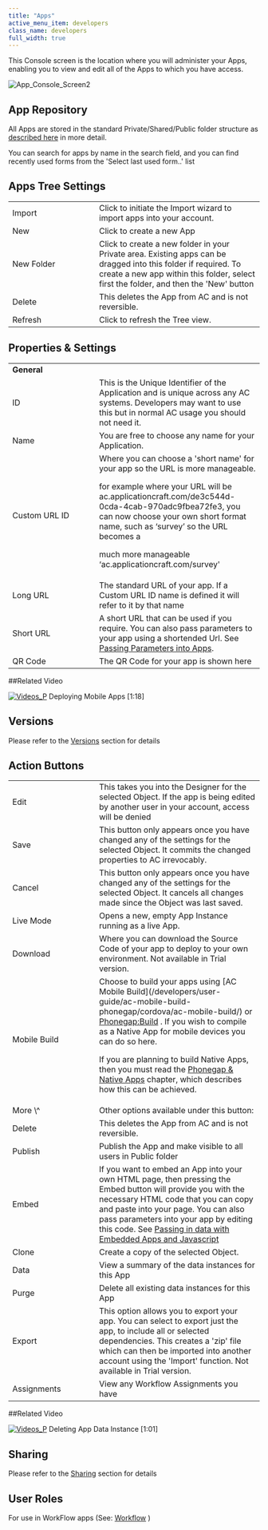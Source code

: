 ```yaml
---
title: "Apps"
active_menu_item: developers
class_name: developers
full_width: true
---
```



This Console screen is the location where you will administer your Apps, enabling you to view and edit all of the Apps to which you have access.

![App\_Console\_Screen2](/img/docs/app_console_screen2.zoom54.png)

## App Repository

All Apps are stored in the standard Private/Shared/Public folder structure as [described here](/developers/user-guide/product-guide/the-console/private-shared-and-public-fol) in more detail.

You can search for apps by name in the search field, and you can find recently used forms from the 'Select last used form..' list

## Apps Tree Settings

<table>
<tr>
<td width="126">
Import

</td>
<td width="16">
</td>
<td>
Click to initiate the Import wizard to import apps into your account.

</td>
</tr>
<tr>
<td width="126">
New

</td>
<td width="16">
</td>
<td>
Click to create a new App

</td>
</tr>
<tr>
<td width="126">
New Folder

</td>
<td width="16">
</td>
<td>
Click to create a new folder in your Private area. Existing apps can be dragged into this folder if required. To create a new app within this folder, select first the folder, and then the 'New' button

</td>
</tr>
<tr>
<td width="126">
Delete

</td>
<td width="16">
</td>
<td>
This deletes the App from AC and is not reversible.

</td>
</tr>
<tr>
<td width="126">
Refresh

</td>
<td width="16">
</td>
<td>
Click to refresh the Tree view.

</td>
</tr>
</table>

## Properties & Settings

<table>
<tr>
<td width="126">
<b>General</b>

</td>
<td width="16">
</td>
<td>
</td>
</tr>
<tr>
<td width="126">
ID

</td>
<td width="16">
</td>
<td>
This is the Unique Identifier of the Application and is unique across any AC systems. Developers may want to use this but in normal AC usage you should not need it.

</td>
</tr>
<tr>
<td width="126">
Name

</td>
<td width="16">
</td>
<td>
You are free to choose any name for your Application.

</td>
</tr>
<tr>
<td width="126">
Custom URL ID

</td>
<td width="16">
</td>
<td>
Where you can choose a 'short name' for your app so the URL is more manageable.

for example where your URL will be ac.applicationcraft.com/de3c544d-0cda-4cab-970adc9fbea72fe3, you can now choose your own short format name, such as ‘survey’ so the URL becomes a

much more manageable ‘ac.applicationcraft.com/survey'

</td>
</tr>
<tr>
<td width="126">
Long URL

</td>
<td width="16">
</td>
<td>
The standard URL of your app. If a Custom URL ID name is defined it will refer to it by that name

</td>
</tr>
<tr>
<td width="126">
Short URL

</td>
<td width="16">
</td>
<td>
A short URL that can be used if you require. You can also pass parameters to your app using a shortended Url. See <a href="/developers/user-guide/product-guide/advanced-features/passing-parameters-into-apps/">Passing Parameters into Apps</a>.

</td>
</tr>
<tr>
<td width="126">
QR Code

</td>
<td width="16">
</td>
<td>
The QR Code for your app is shown here

</td>
</tr>
</table>

##Related Video

[![Videos\_P](/img/docs/videos_p.png)](http://www.youtube.com/v/lZ-AAMuPVNA?autoplay=1&hd=1&fs=1&showsearch=0&rel=0&) Deploying Mobile Apps [1:18]

## Versions

Please refer to the [Versions](/developers/user-guide/product-guide/the-console/versions) section for details

## Action Buttons

<table>
<tr>
<td width="126">
Edit

</td>
<td width="16">
</td>
<td>
This takes you into the Designer for the selected Object. If the app is being edited by another user in your account, access will be denied

</td>
</tr>
<tr>
<td width="126">
Save

</td>
<td width="16">
</td>
<td>
This button only appears once you have changed any of the settings for the selected Object. It commits the changed properties to AC irrevocably.

</td>
</tr>
<tr>
<td width="126">
Cancel

</td>
<td width="16">
</td>
<td>
This button only appears once you have changed any of the settings for the selected Object. It cancels all changes made since the Object was last saved.

</td>
</tr>
<tr>
<td width="126">
Live Mode

</td>
<td width="16">
</td>
<td>
Opens a new, empty App Instance running as a live App.

</td>
</tr>
<tr>
<td width="126">
Download

</td>
<td width="16">
</td>
<td>
Where you can download the Source Code of your app to deploy to your own environment. Not available in Trial version.

</td>
</tr>
<tr>
<td width="126">
Mobile Build

</td>
<td width="16">
</td>
<td>
  Choose to build your apps using [AC Mobile Build](/developers/user-guide/ac-mobile-build-phonegap/cordova/ac-mobile-build/) or <a href="/developers/user-guide/ac-mobile-build-phonegap/cordova/phonegapbuild/">Phonegap:Build</a> . If you wish to compile as a Native App for mobile devices you can do so here.

If you are planning to build Native Apps, then you must read the [Phonegap & Native Apps](/developers/user-guide/ac-mobile-build-phonegap/cordova/) chapter, which describes how this can be achieved.

</td>
</tr>
<tr>
<td width="126">
More \^

</td>
<td width="16">
</td>
<td>
Other options available under this button:

</td>
</tr>
<tr>
<td width="126">
Delete

</td>
<td width="16">
</td>
<td>
This deletes the App from AC and is not reversible.

</td>
</tr>
<tr>
<td width="126">
Publish

</td>
<td width="16">
</td>
<td>
Publish the App and make visible to all users in Public folder

</td>
</tr>
<tr>
<td width="126">
Embed

</td>
<td width="16">
</td>
<td>
  If you want to embed an App into your own HTML page, then pressing the Embed button will provide you with the necessary HTML code that you can copy and paste into your page. You can also pass parameters into your app by editing this code. See <a href="/developers/user-guide/product-guide/advanced-features/passing-parameters-into-apps/passing-in-data-with-embedded">Passing in data with Embedded Apps and Javascript</a>

</td>
</tr>
<tr>
<td width="126">
Clone

</td>
<td width="16">
</td>
<td>
Create a copy of the selected Object.

</td>
</tr>
<tr>
<td width="126">
Data

</td>
<td width="16">
</td>
<td>
View a summary of the data instances for this App

</td>
</tr>
<tr>
<td width="126">
<a id="purge"> </a> Purge

</td>
<td width="16">
</td>
<td>
Delete all existing data instances for this App

</td>
</tr>
<tr>
<td width="126">
Export

</td>
<td width="16">
</td>
<td>
This option allows you to export your app. You can select to export just the app, to include all or selected dependencies. This creates a 'zip' file which can then be imported into another account using the 'Import' function. Not available in Trial version.

</td>
</tr>
<tr>
<td width="126">
Assignments

</td>
<td width="16">
</td>
<td>
View any Workflow Assignments you have

</td>
</tr>
</table>

##Related Video

[![Videos\_P](/img/docs/videos_p.png)](http://www.youtube.com/v/wrXV9Db7yhs?autoplay=1&hd=1&fs=1&showsearch=0&rel=0&) Deleting App Data Instance [1:01]

## Sharing

Please refer to the [Sharing](/developers/user-guide/product-guide/the-console/sharing) section for details

## User Roles

For use in WorkFlow apps (See: [Workflow](/developers/user-guide/product-guide/advanced-features/workflow/) )
